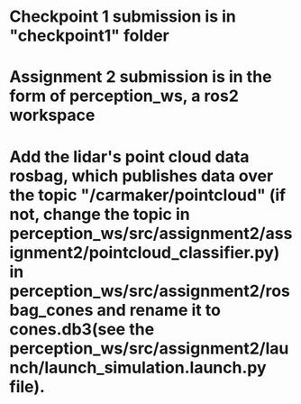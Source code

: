# Checkpoint 1 submission is in "checkpoint1" folder
# Assignment 2 submission is in the form of perception_ws, a ros2 workspace

# Add the lidar's point cloud data rosbag, which publishes data over the topic "/carmaker/pointcloud" (if not, change the topic in perception_ws/src/assignment2/assignment2/pointcloud_classifier.py) in perception_ws/src/assignment2/rosbag_cones and rename it to cones.db3(see the perception_ws/src/assignment2/launch/launch_simulation.launch.py file).